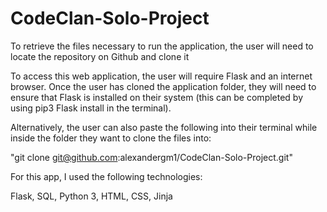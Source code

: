 # CodeClan-Solo-Project

To retrieve the files necessary to run the application, the user will need to locate
the repository on Github and clone it 

To access this web application, the user will require Flask and an internet browser. 
Once the user has cloned the application folder, they will need to ensure that Flask
is installed on their system (this can be completed by using pip3 Flask install in
the terminal).

Alternatively, the user can also paste the following into their terminal while inside
the folder they want to clone the files into:

"git clone git@github.com:alexandergm1/CodeClan-Solo-Project.git"


For this app, I used the following technologies:
  
 Flask,
 SQL,
 Python 3,
 HTML,
 CSS,
 Jinja
